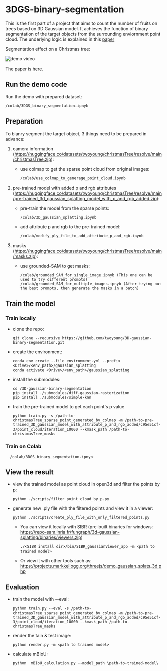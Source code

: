 # 3DGS-binary-segmentation

This is the first part of a project that aims to count the number of fruits on trees based on 3D Gaussian model. It achieves the function of binary segmentation of the target objects from the surrounding enviornment point cloud. The underlying logic is explained in this [paper](https://huggingface.co/datasets/twoyoung/3DGS-binary-segmentation/resolve/main/paper_2D_guided_3D_gaussian-based_binary_segmentation.pdf)

Segmentation effect on a Christmas tree:

![demo video](https://huggingface.co/datasets/twoyoung/christmasTree/resolve/main/demo.gif)

The paper is [here](https://huggingface.co/datasets/twoyoung/christmasTree/resolve/main/paper_2D_guided_3D_gaussian-based_binary_segmentation.pdf).

## Run the demo code
Run the demo with prepared dataset:

    /colab/3DGS_binary_segmentation.ipnyb

## Preparation
To bianry segment the target object, 3 things need to be prepared in advance:

1. camera information (https://huggingface.co/datasets/twoyoung/christmasTree/resolve/main/christmasTree.zip):

    - use colmap to get the sparse point cloud from original images:
      
          /colab/use_colmap_to_generage_point_cloud.ipynb

2. pre-trained model with added p and rgb attributes (https://huggingface.co/datasets/twoyoung/christmasTree/resolve/main/pre-trained_3d_gaussian_splatting_model_with_p_and_rgb_added.zip):

    - pre-train the model from the sparse points:
  
          /colab/3D_gaussian_splatting.ipynb

    - add attribute p and rgb to the pre-trained model:
      
          /colab/modify_ply_file_to_add_attribute_p_and_rgb.ipynb

3. masks (https://huggingface.co/datasets/twoyoung/christmasTree/resolve/main/masks.zip):

    - use grounded-SAM to get masks:
      
          /colab/grounded_SAM_for_single_image.ipnyb (This one can be used to try different prompts)
          /colab/grounded_SAM_for_multiple_images.ipnyb (After trying out the best prompts, then generate the masks in a batch)

## Train the model
### Train locally
- clone the repo:
  ```
  git clone --recursive https://github.com/twoyoung/3D-gaussian-binary-segmentation.git
  ```
- create the environment:
  ```
  conda env create --file environment.yml --prefix <Drive>/<env_path>/gaussian_splatting
  conda activate <Drive>/<env_path>/gaussian_splatting
  ```
- install the submodules:
  ```
  cd /3D-gaussian-binary-segmentation
  pip install ./submodules/diff-gaussian-rasterization
  pip install ./submodules/simple-knn
  ```
- train the pre-trained model to get each point's p value
  ```
  python train.py -s /path-to-christmasTree_sparse_point_generated_by_colmap -m /path-to-pre-trained_3D_gaussian_model_with_attribute_p_and_rgb_added/c95e51cf-3/point_cloud/iteration_10000 --kmask_path /path-to-christmasTree_masks
  ```
### Train on Colab

      /colab/3DGS_binary_segmentation.ipnyb

## View the result
- view the trained model as point cloud in open3d and filter the points by p:
  ```
  python ./scripts/filter_point_cloud_by_p.py
  ```
- generate new .ply file with the filtered points and view it in a viewer:
  ```
  python ./scripts/create_ply_file_with_only_filtered_points.py
  ```
  - You can view it locally with SIBR (pre-built binaries for windows: https://repo-sam.inria.fr/fungraph/3d-gaussian-splatting/binaries/viewers.zip)
      ```
      ./<SIBR install dir>/bin/SIBR_gaussianViewer_app -m <path to trained model>
      ```
  - Or view it with other tools such as: https://projects.markkellogg.org/threejs/demo_gaussian_splats_3d.php
  
## Evaluation
- train the model with --eval:
  ```
  python train.py --eval -s /path-to-christmasTree_sparse_point_generated_by_colmap -m /path-to-pre-trained_3D_gaussian_model_with_attribute_p_and_rgb_added/c95e51cf-3/point_cloud/iteration_10000 --kmask_path /path-to-christmasTree_masks
  ```
- render the tain & test image:
  ```
  python render.py -m <path to trained model>
  ```
- calculate mBIoU:
  ```
  python  mBIoU_calculation.py --model_path \path-to-trained-model\
  ```
  
